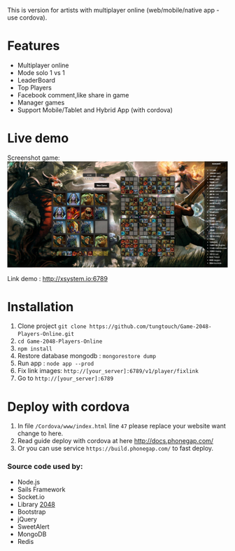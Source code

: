This is version for artists with multiplayer online (web/mobile/native app - use cordova).

# Features
- Multiplayer online
- Mode solo 1 vs 1
- LeaderBoard
- Top Players
- Facebook comment,like share in game
- Manager games
- Support Mobile/Tablet and Hybrid App (with cordova)

# Live demo

Screenshot game:
![alt tag](./screenshot.jpg)

Link demo : http://xsystem.io:6789

# Installation

1. Clone project `git clone https://github.com/tungtouch/Game-2048-Players-Online.git`
2. `cd Game-2048-Players-Online`
3. `npm install`
4. Restore database mongodb : `mongorestore dump`
5. Run app : `node app --prod`
6. Fix link images: `http://[your_server]:6789/v1/player/fixlink`
7. Go to `http://[your_server]:6789`

# Deploy with cordova

1. In file `/Cordova/www/index.html` line `47` please replace your website want change to here.
2. Read guide deploy with cordova at here http://docs.phonegap.com/
3. Or you can use service `https://build.phonegap.com/` to fast deploy.

### Source code used by:
- Node.js
- Sails Framework
- Socket.io
- Library [2048](https://github.com/gabrielecirulli/2048)
- Bootstrap
- jQuery
- SweetAlert
- MongoDB
- Redis

